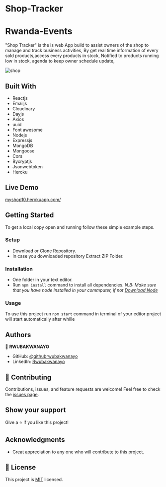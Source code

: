 # Shop-Tracker
# Rwanda-Events

"Shop Tracker" is the is web App build to assist owners of the shop to manage and track business activities,
By get real time information of every sold products,access every products in stock,
Notified to products running low in stock, agenda to keep owner schedule update,

![shop](https://user-images.githubusercontent.com/68381641/171299642-24e1d263-c338-4751-8ca9-a9b4487115e9.png)


## Built With
- Reactjs
- Emailjs
- Cloudinary
- Dayjs
- Axios
- uuid
- Font awesome
- Nodejs
- Expressjs
- MongoDB
- Mongoose
- Cors
- Bycryptjs
- Jsonwebtoken
- Heroku

## Live Demo
[myshop10.herokuapp.com/](http://myshop10.herokuapp.com/)

## Getting Started
To get a local copy open and running follow these simple example steps.
### Setup
- Download or Clone Repository.
- In case you downloaded repository Extract ZIP Folder.
### Installation
- One folder in your text editor.
- Run `npm install` command to install all dependencies.
*N.B: Make sure that you have node installed in your commputer, if not [Download Node](https://nodejs.org/en/)*
### Usage
To use this project run `npm start` command in terminal of your editor project will start automatically after whille
## Authors
:bust_in_silhouette: **RWUBAKWANAYO**
- GitHub: [@githubrwubakwanayo](https://github.com/RWUBAKWANAYO)
- LinkedIn: [Rwubakwanayo](https://www.linkedin.com/in/rwubakwanayo-olivier)
## :handshake: Contributing
Contributions, issues, and feature requests are welcome!
Feel free to check the [issues page](../../issues/).
## Show your support
Give a :star:️ if you like this project!
## Acknowledgments
-   Great appreciation to any one who will contribute to this project.
## :memo: License
This project is [MIT](./MIT.md) licensed.
